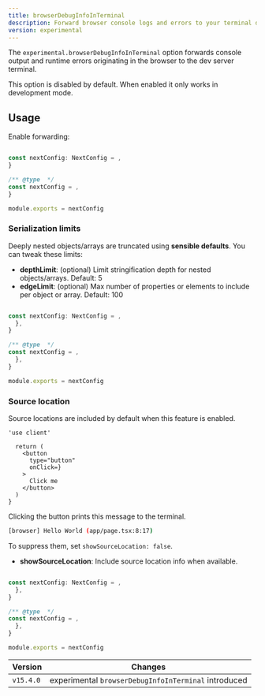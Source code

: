```yaml
---
title: browserDebugInfoInTerminal
description: Forward browser console logs and errors to your terminal during development.
version: experimental
---
```


The `experimental.browserDebugInfoInTerminal` option forwards console output and runtime errors originating in the browser to the dev server terminal.

This option is disabled by default. When enabled it only works in development mode.

## Usage

Enable forwarding:

```ts filename="next.config.ts" switcher

const nextConfig: NextConfig = ,
}

```

```js filename="next.config.js" switcher
/** @type  */
const nextConfig = ,
}

module.exports = nextConfig
```

### Serialization limits

Deeply nested objects/arrays are truncated using **sensible defaults**. You can tweak these limits:

- **depthLimit**: (optional) Limit stringification depth for nested objects/arrays. Default: 5
- **edgeLimit**: (optional) Max number of properties or elements to include per object or array. Default: 100

```ts filename="next.config.ts" switcher

const nextConfig: NextConfig = ,
  },
}

```

```js filename="next.config.js" switcher
/** @type  */
const nextConfig = ,
  },
}

module.exports = nextConfig
```

### Source location

Source locations are included by default when this feature is enabled.

```tsx filename="app/page.tsx" highlight=
'use client'

  return (
    <button
      type="button"
      onClick=}
    >
      Click me
    </button>
  )
}
```

Clicking the button prints this message to the terminal.

```bash filename="Terminal"
[browser] Hello World (app/page.tsx:8:17)
```

To suppress them, set `showSourceLocation: false`.

- **showSourceLocation**: Include source location info when available.

```ts filename="next.config.ts" switcher

const nextConfig: NextConfig = ,
  },
}

```

```js filename="next.config.js" switcher
/** @type  */
const nextConfig = ,
  },
}

module.exports = nextConfig
```

| Version   | Changes                                              |
| --------- | ---------------------------------------------------- |
| `v15.4.0` | experimental `browserDebugInfoInTerminal` introduced |
